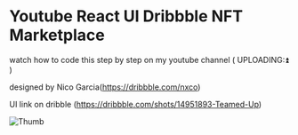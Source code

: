 # Youtube React UI Dribbble NFT Marketplace

watch how to code this step by step on my youtube channel ( UPLOADING:⏫ )

designed by Nico Garcia(https://dribbble.com/nxco)

UI link on dribble (https://dribbble.com/shots/14951893-Teamed-Up)

![Thumb](https://user-images.githubusercontent.com/19800339/147285477-3cff832f-d903-4226-8195-5bfef676e8bd.png)
